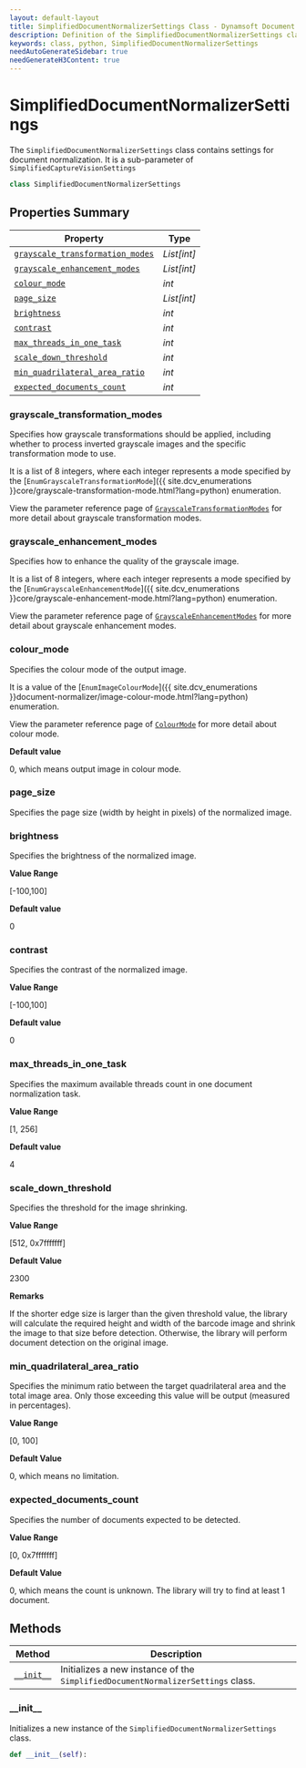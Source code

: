 ```yaml
---
layout: default-layout
title: SimplifiedDocumentNormalizerSettings Class - Dynamsoft Document Normalizer Module Python Edition API Reference
description: Definition of the SimplifiedDocumentNormalizerSettings class in Dynamsoft Document Normalizer Module Python Edition.
keywords: class, python, SimplifiedDocumentNormalizerSettings
needAutoGenerateSidebar: true
needGenerateH3Content: true
---
```


# SimplifiedDocumentNormalizerSettings

The `SimplifiedDocumentNormalizerSettings` class contains settings for document normalization. It is a sub-parameter of `SimplifiedCaptureVisionSettings`

```python
class SimplifiedDocumentNormalizerSettings
```

## Properties Summary

| Property  | Type |
| --------- | ---- |
| [`grayscale_transformation_modes`](#grayscale_transformation_modes) | *List[int]* |
| [`grayscale_enhancement_modes`](#grayscale_enhancement_modes) | *List[int]* |
| [`colour_mode`](#colour_mode) | *int* |
| [`page_size`](#page_size) | *List[int]* |
| [`brightness`](#brightness) | *int* |
| [`contrast`](#contrast) | *int* |
| [`max_threads_in_one_task`](#max_threads_in_one_task) | *int* |
| [`scale_down_threshold`](#scale_down_threshold) | *int* |
| [`min_quadrilateral_area_ratio`](#min_quadrilateral_area_ratio) | *int* |
| [`expected_documents_count`](#expected_documents_count) | *int* |

### grayscale_transformation_modes

Specifies how grayscale transformations should be applied, including whether to process inverted grayscale images and the specific transformation mode to use.

It is a list of 8 integers, where each integer represents a mode specified by the [`EnumGrayscaleTransformationMode`]({{ site.dcv_enumerations }}core/grayscale-transformation-mode.html?lang=python) enumeration.

View the parameter reference page of <a href="{{ site.dcv_parameters_reference }}image-parameter/grayscale-transformation-modes.html?product=ddn&repoType=core" target="_blank">`GrayscaleTransformationModes`</a> for more detail about grayscale transformation modes.

### grayscale_enhancement_modes

Specifies how to enhance the quality of the grayscale image.

It is a list of 8 integers, where each integer represents a mode specified by the [`EnumGrayscaleEnhancementMode`]({{ site.dcv_enumerations }}core/grayscale-enhancement-mode.html?lang=python) enumeration.

View the parameter reference page of <a href="{{ site.dcv_parameters_reference }}image-parameter/grayscale-enhancement-modes.html?product=ddn&repoType=core" target="_blank">`GrayscaleEnhancementModes`</a> for more detail about grayscale enhancement modes.

### colour_mode

Specifies the colour mode of the output image.

It is a value of the [`EnumImageColourMode`]({{ site.dcv_enumerations }}document-normalizer/image-colour-mode.html?lang=python) enumeration.

View the parameter reference page of <a href="{{ site.dcv_parameters_reference }}document-normalizer-task-settings/colour-mode.html?product=ddn&repoType=core" target="_blank">`ColourMode`</a> for more detail about colour mode.

**Default value**

0, which means output image in colour mode.

### page_size

Specifies the page size (width by height in pixels) of the normalized image.

### brightness

Specifies the brightness of the normalized image.

**Value Range**

[-100,100]

**Default value**

0

### contrast

Specifies the contrast of the normalized image.

**Value Range**

[-100,100]

**Default value**

0

### max_threads_in_one_task

Specifies the maximum available threads count in one document normalization task.

**Value Range**

[1, 256]

**Default value**

4

### scale_down_threshold

Specifies the threshold for the image shrinking.

**Value Range**

[512, 0x7fffffff]

**Default Value**

2300

**Remarks**

If the shorter edge size is larger than the given threshold value, the library will calculate the required height and width of the barcode image and shrink the image to that size before detection. Otherwise, the library will perform document detection on the original image.

### min_quadrilateral_area_ratio

Specifies the minimum ratio between the target quadrilateral area and the total image area. Only those exceeding this value will be output (measured in percentages).

**Value Range**

[0, 100]

**Default Value**

0, which means no limitation.

### expected_documents_count

Specifies the number of documents expected to be detected.

**Value Range**

[0, 0x7fffffff]

**Default Value**

0, which means the count is unknown. The library will try to find at least 1 document.

## Methods
  
| Method | Description |
|------- | ---- |
| [`__init__`](#__init__) | Initializes a new instance of the `SimplifiedDocumentNormalizerSettings` class. |

### \_\_init\_\_

Initializes a new instance of the `SimplifiedDocumentNormalizerSettings` class.

```python
def __init__(self):
```

